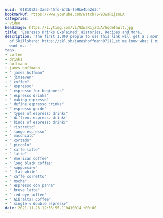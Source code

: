 ```yaml
---
uuid: '01810523-3ae2-45fd-b73b-fe9be4ba2d3d'
bookmarkOf: https://www.youtube.com/watch?v=93waR1jzoLA
categories:
- video
headImage: https://i.ytimg.com/vi/93waR1jzoLA/hqdefault.jpg
title: 'Espresso Drinks Explained: Histories, Recipes and More…'
description: 'The first 1,000 people to use this link will get a 1 month free trial
  of Skillshare: https://skl.sh/jameshoffmann07211Let me know what I missed!If you
  want m...'
tags:
- coffee
- drinks
- hoffmann
- james hoffmann
- " james hoffman"
- " jimseven"
- " coffee"
- " espresso"
- " espresso for beginners"
- " espresso drinks"
- " making espresso"
- " define espresso drinks"
- " espresso guide"
- " types of espresso drinks"
- " diffrent espresso drinks"
- " kinds of espresso drinks"
- " ristretto"
- " lungo espresso"
- " macchiato"
- " cortado"
- " piccolo"
- " caffe latte"
- " latte"
- " American coffee"
- " long black coffee"
- " cappuccino"
- " flat white"
- " caffe corretto"
- " mocha"
- " espresso con panna"
- " breve latte"
- " red eye coffee"
- " Gibraltar coffee"
- " single v double espresso"
date: 2021-11-23 12:56:55.110410014 +00:00
---
```



